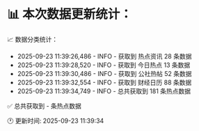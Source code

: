 📊 本次数据更新统计：
==========================

📈 数据分类统计：
- 2025-09-23 11:39:26,486 - INFO - 获取到 热点资讯 28 条数据
- 2025-09-23 11:39:28,520 - INFO - 获取到 今日热点 13 条数据
- 2025-09-23 11:39:30,486 - INFO - 获取到 公社热帖 52 条数据
- 2025-09-23 11:39:32,554 - INFO - 获取到 财经日历 88 条数据
- 2025-09-23 11:39:34,749 - INFO - 总共获取到 181 条热点数据

✅ 总共获取到 - 条热点数据

🕐 更新时间: 2025-09-23 11:39:34
